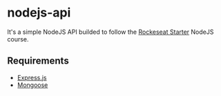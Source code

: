# nodejs-api
It's a simple NodeJS API builded to follow the [Rockeseat Starter](https://rocketseat.com.br/starter) NodeJS course.

## Requirements
- [Express.js](https://expressjs.com)
- [Mongoose](https://mongoosejs.com)
